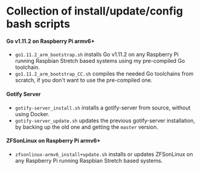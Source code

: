 # Collection of install/update/config bash scripts
#### Go v1.11.2 on Raspberry Pi armv6+
* `go1.11.2_arm_bootstrap.sh` installs Go v1.11.2 on any Raspberry Pi running Raspbian Stretch based systems using my pre-compiled Go toolchain.
* `go1.11.2_arm_bootstrap_CC.sh` compiles the needed Go toolchains from scratch, if you don't want to use the pre-compiled one.

#### Gotify Server
* `gotify-server_install.sh` installs a gotify-server from source, without using Docker.
* `gotify-server_update.sh` updates the previous gotify-server installation, by backing up the old one and getting the `master` version.

#### ZFSonLinux on Raspberry Pi armv6+
* `zfsonlinux-armv6_install+update.sh` installs or updates ZFSonLinux on any Raspberry Pi running Raspbian Stretch based systems.